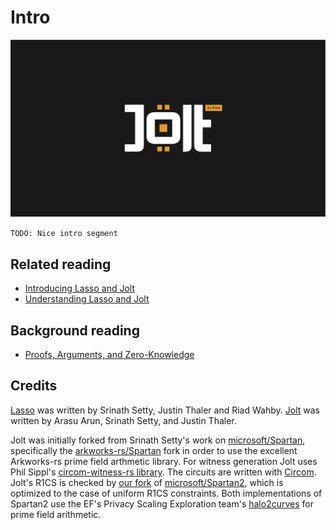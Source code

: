 # Intro
![Jolt Alpha](imgs/jolt_alpha.png)

`TODO: Nice intro segment`

## Related reading
- [Introducing Lasso and Jolt](https://a16zcrypto.com/posts/article/introducing-lasso-and-jolt/)
- [Understanding Lasso and Jolt](https://a16zcrypto.com/posts/article/building-on-lasso-and-jolt/)


## Background reading
- [Proofs, Arguments, and Zero-Knowledge](https://people.cs.georgetown.edu/jthaler/ProofsArgsAndZK.pdf)


## Credits
[Lasso](https://people.cs.georgetown.edu/jthaler/Lasso-paper.pdf) was written by Srinath Setty, Justin Thaler and Riad Wahby. [Jolt](https://people.cs.georgetown.edu/jthaler/Jolt-paper.pdf) was written by Arasu Arun, Srinath Setty, and Justin Thaler.

Jolt was initially forked from Srinath Setty's work on [microsoft/Spartan](https://github.com/microsoft/spartan), specifically the [arkworks-rs/Spartan](https://github.com/arkworks-rs/spartan) fork in order to use the excellent Arkworks-rs prime field arthmetic library. For witness generation Jolt uses Phil Sippl's [circom-witness-rs library](https://github.com/philsippl/circom-witness-rs). The circuits are written with [Circom](https://github.com/iden3/circom). Jolt's R1CS is checked by [our fork](https://github.com/a16z/spartan2) of [microsoft/Spartan2](https://github.com/microsoft/Spartan2), which is optimized to the case of uniform R1CS constraints. Both implementations of Spartan2 use the EF's Privacy Scaling Exploration team's [halo2curves](https://github.com/privacy-scaling-explorations/halo2curves) for prime field arithmetic.
